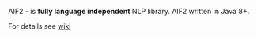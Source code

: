 AIF2 - is **fully language independent** NLP library. AIF2 written in Java 8+. 

For details see [wiki](https://github.com/b0noI/AIF2/wiki)
